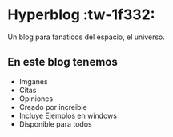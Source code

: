 # Hyperblog :tw-1f332:
Un blog para fanaticos del espacio, el universo.

## En este blog tenemos
* Imganes
* Citas
* Opiniones
* Creado por increible
* Incluye Ejemplos en windows
* Disponible para todos

